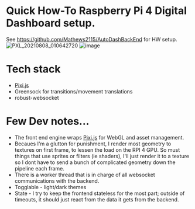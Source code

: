 # Quick How-To Raspberry Pi 4 Digital Dashboard setup.

See https://github.com/Mathews2115/AutoDashBackEnd for HW setup.
![PXL_20210808_010642720](https://user-images.githubusercontent.com/6019208/137767974-98e20b2d-bba4-46e8-9bb6-8a72e7661554.jpg)
![image](https://user-images.githubusercontent.com/6019208/158074179-590af39a-7693-4a5f-8d57-f5f967207406.png)

# Tech stack
* [Pixi.js](https://pixijs.com/)
* Greensock for transitions/movement translations
* robust-websocket

# Few Dev notes...
* The front end engine wraps [Pixi.js](https://pixijs.com/) for WebGL and asset management.
* Becaues I'm a glutton for punishment, I render most geometry to textures on first frame, to lessen the load on the RPI 4 GPU. So must things that use sprites or filters (ie shaders), I'll just render it to a texture so I dont have to send a bunch of complicated geometry down the pipeline each frame.
* There is a worker thread that is in charge of all websocket communications with the backend.  
* Togglable - light/dark themes
* State - I try to keep the frontend stateless for the most part; outside of timeouts, it should just react from the data it gets from the backend.


